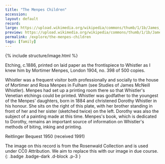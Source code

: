```yaml
---
title: "The Menpes Children"
accession:
layout: default
record:
large: https://upload.wikimedia.org/wikipedia/commons/thumb/1/1b/James_McNeill_Whistler%2C_The_Menpes_Children%2C_c._1884-1886%2C_NGA_36722.jpg/1600px-James_McNeill_Whistler%2C_The_Menpes_Children%2C_c._1884-1886%2C_NGA_36722.jpg
preview: https://upload.wikimedia.org/wikipedia/commons/thumb/1/1b/James_McNeill_Whistler%2C_The_Menpes_Children%2C_c._1884-1886%2C_NGA_36722.jpg/320px-James_McNeill_Whistler%2C_The_Menpes_Children%2C_c._1884-1886%2C_NGA_36722.jpg
permalink: /explore/the-menpes-children
tags: [family]
---
```


{% include structure/image.html %}

Etching, c.1886, printed on laid paper as the frontispiece to Whistler as I knew him by Mortimer Menpes, London 1904, no. 398 of 500 copies.

Whistler was a frequent visitor both professionally and socially to the house of Mortimer and Rosa Menpes in Fulham (see Studies of James McNeill Whistler). Menpes had set up a printing room there so that Whistler's Venetian etchings could be printed. Whistler was godfather to the youngest of the Menpes' daughters, born in 1884 and christened Dorothy Whistler in his honour. She sits on the right of this plate, with her brother standing in front of her and her sister (sketched twice) on the left. Dorothy was also the subject of a painting made at this time. Menpes's book, which is dedicated to Dorothy, remains an important source of information on Whistler's methods of biting, inking and printing.

Reitlinger Bequest 1950 (received 1991)

The image on this record is from the Rosenwald Collection and is used under CC0 Attribution. We aim to replace this with our image in due course.{: .badge .badge-dark .d-block .p-3 }
